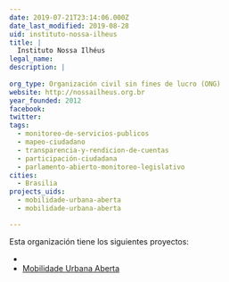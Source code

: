 ```yaml
---
date: 2019-07-21T23:14:06.000Z
date_last_modified: 2019-08-28
uid: instituto-nossa-ilheus
title: |
  Instituto Nossa Ilhéus
legal_name: 
description: |
  
org_type: Organización civil sin fines de lucro (ONG)
website: http://nossailheus.org.br
year_founded: 2012
facebook: 
twitter: 
tags:
  - monitoreo-de-servicios-publicos
  - mapeo-ciudadano
  - transparencia-y-rendicion-de-cuentas
  - participación-ciudadana
  - parlamento-abierto-monitoreo-legislativo
cities: 
  - Brasilia
projects_uids:
  - mobilidade-urbana-aberta
  - mobilidade-urbana-aberta

---
```


Esta organización tiene los siguientes proyectos:

- [](/proyectos/mobilidade-urbana-aberta)
- [Mobilidade Urbana Aberta](/proyectos/mobilidade-urbana-aberta)
